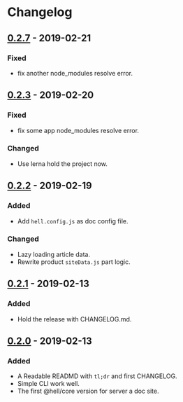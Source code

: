 # Changelog

## [0.2.7](https://github.com/fimars/hell/releases/tag/v0.2.7) - 2019-02-21

### Fixed

- fix another node_modules resolve error.

## [0.2.3](https://github.com/fimars/hell/releases/tag/v0.2.3) - 2019-02-20

### Fixed

- fix some app node_modules resolve error.

### Changed

- Use lerna hold the project now.

## [0.2.2](https://github.com/fimars/hell/releases/tag/v0.2.2) - 2019-02-19

### Added

- Add `hell.config.js` as doc config file.

### Changed

- Lazy loading article data.
- Rewrite product `siteData.js` part logic.

## [0.2.1](https://github.com/fimars/hell/releases/tag/v0.2.1) - 2019-02-13

### Added

- Hold the release with CHANGELOG.md.

## [0.2.0](https://github.com/fimars/hell/releases/tag/v0.2.0) - 2019-02-13

### Added

- A Readable READMD with `tl;dr` and first CHANGELOG.
- Simple CLI work well.
- The first @hell/core version for server a doc site.
